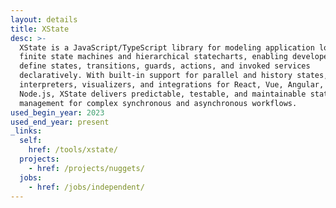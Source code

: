 ```yaml
---
layout: details
title: XState
desc: >-
  XState is a JavaScript/TypeScript library for modeling application logic as
  finite state machines and hierarchical statecharts, enabling developers to
  define states, transitions, guards, actions, and invoked services
  declaratively. With built-in support for parallel and history states, runtime
  interpreters, visualizers, and integrations for React, Vue, Angular, and
  Node.js, XState delivers predictable, testable, and maintainable state
  management for complex synchronous and asynchronous workflows.
used_begin_year: 2023
used_end_year: present
_links:
  self:
    href: /tools/xstate/
  projects:
    - href: /projects/nuggets/
  jobs:
    - href: /jobs/independent/
---
```

